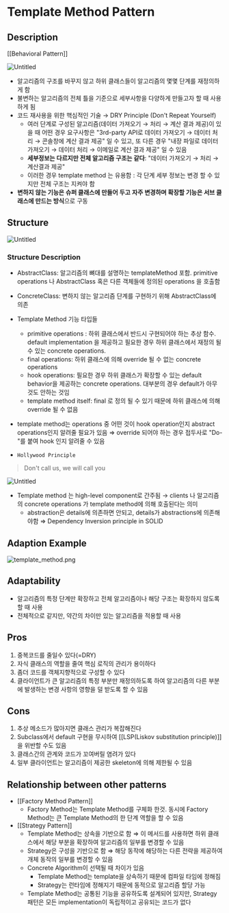 # Template Method Pattern

## Description

[[Behavioral Pattern]]

![Untitled](Untitled%205.png)

- 알고리즘의 구조를 바꾸지 않고 하위 클래스들이 알고리즘의 몇몇 단계를 재정의하게 함
- 불변하는 알고리즘의 전체 틀을 기준으로 세부사항을 다양하게 만들고자 할 때 사용하게 됨
- 코드 재사용을 위한 핵심적인 기술 → DRY Principle (Don't Repeat Yourself)
  - 여러 단계로 구성된 알고리즘(데이터 가져오기 → 처리 → 계산 결과 제공)이 있을 때 어떤 경우 요구사항은 "3rd-party API로 데이터 가져오기 → 데이터 처리 → 콘솔창에 계산 결과 제공" 일 수 있고, 또 다른 경우 "내장 파일로 데이터 가져오기 → 데이터 처리 → 이메일로 계산 결과 제공" 일 수 있음
  - **세부정보는 다르지만 전체 알고리즘 구조는 같다**: "데이터 가져오기 → 처리 → 계산결과 제공"
  - 이러한 경우 template method 는 유용함 : 각 단계 세부 정보는 변경 할 수 있지만 전체 구조는 지켜야 함
- **변하지 않는 기능은 슈퍼 클래스에 만들어 두고** **자주 변경하며 확장할 기능은 서브 클래스에 만드는 방식**으로 구동

## Structure

![Untitled](Untitled%206.png)

### Structure Description

- AbstractClass: 알고리즘의 뼈대를 설명하는 templateMethod 포함. primitive operations 나 AbstractClass 혹은 다른 객체들에 정의된 operations 을 호출함
- ConcreteClass: 변하지 않는 알고리즘 단계를 구현하기 위해 AbstractClass에 의존
- Template Method 기능 타입들
  - primitive operations : 하위 클래스에서 반드시 구현되어야 하는 추상 함수. default implementation 을 제공하고 필요한 경우 하위 클래스에서 재정의 될 수 있는 concrete operations.
  - final operations: 하위 클래스에 의해 override 될 수 없는 concrete operations
  - hook operations: 필요한 경우 하위 클래스가 확장할 수 있는 default behavior을 제공하는 concrete operations. 대부분의 경우 default가 아무것도 안하는 것임
  - template method itself: final 로 정의 될 수 있기 때문에 하위 클래스에 의해 override 될 수 없음

- template method는 operations 중 어떤 것이 hook operation인지 abstract operations인지 알려줄 필요가 있음 ⇒ override 되어야 하는 경우 접두사로 "Do-"를 붙여 hook 인지 알려줄 수 있음

- `Hollywood Principle`

> Don't call us, we will call you

![Untitled](Untitled%207.png)

- Template method 는 high-level component로 간주됨 → clients 나 알고리즘의 concrete operations 가 template method에 의해 호출된다는 의미
  - abstraction은 details에 의존하면 안되고, details가 abstractions에 의존해야함 ⇒ Dependency Inversion principle in SOLID

## Adaption Example

![template_method.png](template_method.png)

## Adaptability

- 알고리즘의 특정 단계만 확장하고 전체 알고리즘이나 해당 구조는 확장하지 않도록 할 때 사용
- 전체적으로 같지만, 약간의 차이만 있는 알고리즘을 적용할 때 사용

## Pros

1. 중복코드를 줄일수 있다(=DRY)
2. 자식 클래스의 역할을 줄여 핵심 로직의 관리가 용이하다
3. 좀더 코드를 객체지향적으로 구성할 수 있다
4. 클라이언트가 큰 알고리즘의 특정 부분만 재정의하도록 하여 알고리즘의 다른 부분에 발생하는 변경 사항의 영향을 덜 받도록 할 수 있음

## Cons

1. 추상 메소드가 많아지면 클래스 관리가 복잡해진다
2. Subclass에서 default 구현을 무시하여 [[LSP(Liskov substitution principle)]]을 위반할 수도 있음
3. 클래스간의 관계와 코드가 꼬여버릴 염려가 있다
4. 일부 클라이언트는 알고리즘이 제공한 skeleton에 의해 제한될 수 있음

## Relationship between other patterns

- [[Factory Method Pattern]] 
  - Factory Method는 Template Method를 구체화 한것. 동시에 Factory Method는 큰 Template Method의 한 단계 역할을 할 수 있음
- [[Strategy Pattern]]
  - Template Method는 상속을 기반으로 함 ⇒ 이 메서드를 사용하면 하위 클래스에서 해당 부분을 확장하여 알고리즘의 일부를 변경할 수 있음
  - Strategy은 구성을 기반으로 함 ⇒ 해당 동작에 해당하는 다른 전략을 제공하여 개체 동작의 일부를 변경할 수 있음
  - Concrete Algorithm이 선택될 때 차이가 있음
    - Template Method는 template을 상속하기 때문에 컴파일 타임에 정해짐
    - Strategy는 런타임에 정해지기 때문에 동적으로 알고리즘 할당 가능
  - Template Method는 공통된 기능을 공유하도록 설계되어 있지만, Strategy 패턴은 모든 implementation이 독립적이고 공유되는 코드가 없다
